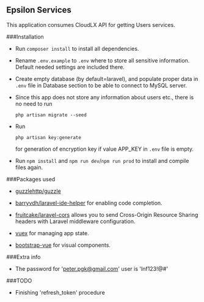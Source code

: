 ## Epsilon Services

This application consumes CloudLX API for getting Users services.

###Installation
- Run `composer install` to install all dependencies.
- Rename `.env.example` to `.env` where to store all sensitive information. Default needed settings are included there.
- Create empty database (by default=laravel), and populate proper data in `.env` file in Database section to be able to connect to MySQL server.
- Since this app does not store any information about users etc., there is no need to run 

    ```php artisan migrate --seed```
- Run 
 
    ```php artisan key:generate``` 
    
    for generation of encryption key if value APP_KEY in `.env` file is empty.
- Run `npm install` and `npm run dev`/`npm run prod` to install and compile files again.

###Packages used
- [guzzlehttp/guzzle](https://github.com/guzzle/guzzle)
- [barryvdh/laravel-ide-helper](https://github.com/barryvdh/laravel-ide-helper) for enabling code completion.
- [fruitcake/laravel-cors](https://github.com/fruitcake/laravel-cors) allows you to send Cross-Origin Resource Sharing headers with Laravel middleware configuration.

- [vuex](https://vuex.vuejs.org/) for managing app state. 
- [bootstrap-vue](https://bootstrap-vue.js.org/docs/components/form/) for visual components. 

###Extra info
- The password for 'peter.pgk@gmail.com' user is 'Inf123!@#'

###TODO
- Finishing 'refresh_token' procedure
